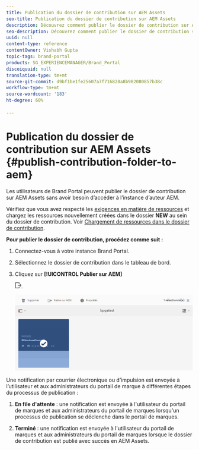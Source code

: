 ```yaml
---
title: Publication du dossier de contribution sur AEM Assets
seo-title: Publication du dossier de contribution sur AEM Assets
description: Découvrez comment publier le dossier de contribution sur AEM Assets dans Brand Portal.
seo-description: Découvrez comment publier le dossier de contribution sur AEM Assets dans Brand Portal.
uuid: null
content-type: reference
contentOwner: Vishabh Gupta
topic-tags: brand-portal
products: SG_EXPERIENCEMANAGER/Brand_Portal
discoiquuid: null
translation-type: tm+mt
source-git-commit: d9bf1be1fe25607a7f716828a8b982080857b38c
workflow-type: tm+mt
source-wordcount: '183'
ht-degree: 60%

---
```



# Publication du dossier de contribution sur AEM Assets {#publish-contribution-folder-to-aem}

Les utilisateurs de Brand Portal peuvent publier le dossier de contribution sur AEM Assets sans avoir besoin d’accéder à l’instance d’auteur AEM.

Vérifiez que vous avez respecté les [exigences en matière de ressources](brand-portal-download-asset-requirements.md) et chargez les ressources nouvellement créées dans le dossier **NEW** au sein du dossier de contribution. Voir [Chargement de ressources dans le dossier de contribution](brand-portal-upload-assets-to-contribution-folder.md).

**Pour publier le dossier de contribution, procédez comme suit :**

1. Connectez-vous à votre instance Brand Portal.
1. Sélectionnez le dossier de contribution dans le tableau de bord.
1. Cliquez sur **[!UICONTROL Publier sur AEM]**

   ![](assets/export.png).

   ![](assets/publish-contribution-folder-to-aem.png)

Une notification par courrier électronique ou d’impulsion est envoyée à l’utilisateur et aux administrateurs du portail de marque à différentes étapes du processus de publication :
1. **En file d&#39;attente** : une notification est envoyée à l&#39;utilisateur du portail de marques et aux administrateurs du portail de marques lorsqu&#39;un processus de publication se déclenche dans le portail de marques.

1. **Terminé** : une notification est envoyée à l&#39;utilisateur du portail de marques et aux administrateurs du portail de marques lorsque le dossier de contribution est publié avec succès en AEM Assets.


